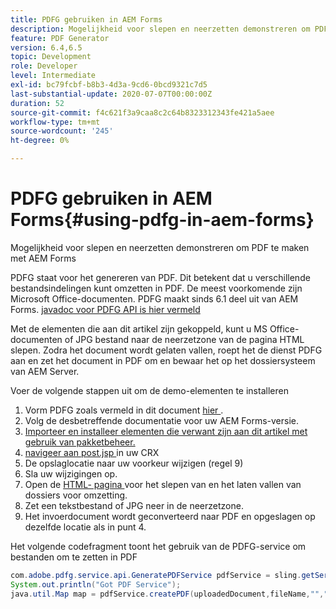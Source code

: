 ```yaml
---
title: PDFG gebruiken in AEM Forms
description: Mogelijkheid voor slepen en neerzetten demonstreren om PDF te maken met AEM Forms
feature: PDF Generator
version: 6.4,6.5
topic: Development
role: Developer
level: Intermediate
exl-id: bc79fcbf-b8b3-4d3a-9cd6-0bcd9321c7d5
last-substantial-update: 2020-07-07T00:00:00Z
duration: 52
source-git-commit: f4c621f3a9caa8c2c64b8323312343fe421a5aee
workflow-type: tm+mt
source-wordcount: '245'
ht-degree: 0%

---
```


# PDFG gebruiken in AEM Forms{#using-pdfg-in-aem-forms}

Mogelijkheid voor slepen en neerzetten demonstreren om PDF te maken met AEM Forms

PDFG staat voor het genereren van PDF. Dit betekent dat u verschillende bestandsindelingen kunt omzetten in PDF. De meest voorkomende zijn Microsoft Office-documenten. PDFG maakt sinds 6.1 deel uit van AEM Forms.
[ javadoc voor PDFG API is hier vermeld ](https://www.adobe.io/experience-manager/reference-materials/6-5/forms/javadocs/index.html?com/adobe/fd/output/api/OutputService.html)

Met de elementen die aan dit artikel zijn gekoppeld, kunt u MS Office-documenten of JPG bestand naar de neerzetzone van de pagina HTML slepen. Zodra het document wordt gelaten vallen, roept het de dienst PDFG aan en zet het document in PDF om en bewaar het op het dossiersysteem van AEM Server.

Voer de volgende stappen uit om de demo-elementen te installeren

1. Vorm PDFG zoals vermeld in dit document [ hier ](https://helpx.adobe.com/experience-manager/6-4/forms/using/install-configure-pdf-generator.html).
1. Volg de desbetreffende documentatie voor uw AEM Forms-versie.
1. [Importeer en installeer elementen die verwant zijn aan dit artikel met gebruik van pakketbeheer.](assets/createpdfgdemov2.zip)
1. [ navigeer aan post.jsp ](http://localhost:4502/apps/AemFormsSamples/components/createPDF/POST.jsp) in uw CRX
1. De opslaglocatie naar uw voorkeur wijzigen (regel 9)
1. Sla uw wijzigingen op.
1. Open de [ HTML- pagina ](http://localhost:4502/content/DocumentServices/CreatePDFG.html) voor het slepen van en het laten vallen van dossiers voor omzetting.
1. Zet een tekstbestand of JPG neer in de neerzetzone.
1. Het invoerdocument wordt geconverteerd naar PDF en opgeslagen op dezelfde locatie als in punt 4.

Het volgende codefragment toont het gebruik van de PDFG-service om bestanden om te zetten in PDF

```java
com.adobe.pdfg.service.api.GeneratePDFService pdfService = sling.getService(com.adobe.pdfg.service.api.GeneratePDFService.class);
System.out.println("Got PDF Service");
java.util.Map map = pdfService.createPDF(uploadedDocument,fileName,"","Standard","No Security", null, null);
```
